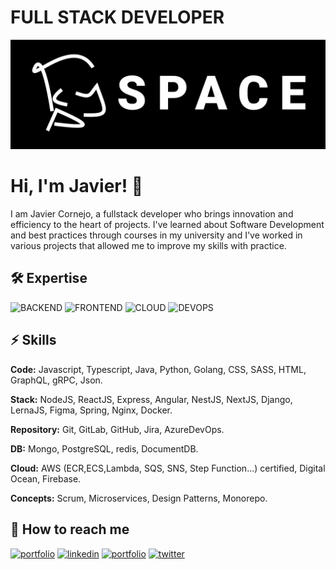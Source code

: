 
# FULL STACK DEVELOPER

<a href="https://www.jjcp.space" target="_blank">
    <picture>
        <!-- JPEG format for older browsers -->
        <img src="assets/logo.png" alt="jjcp.space">
        <!-- WebP format for modern browsers -->
        <source srcset="assets/logo.webp" type="image/webp">
        <!-- AVIF format for modern browsers that support it -->
        <source srcset="assets/logo.avif" type="image/avif">
    </picture>
</a>

# Hi, I'm Javier! 👋

I am Javier Cornejo, a fullstack developer who brings innovation and efficiency to the heart of projects. I've learned about Software Development and best practices through courses in my university and I've worked in various projects that allowed me to improve my skills with practice.

## 🛠 Expertise

![BACKEND](https://img.shields.io/badge/BACKEND-Experienced-354c7c)
![FRONTEND](https://img.shields.io/badge/FRONTEND-Freelance_projects-505a74)
![CLOUD](https://img.shields.io/badge/CLOUD-AWS_certified-b0b8ce)
![DEVOPS](https://img.shields.io/badge/SECURITY-Sonarqube_OWASP-BDBEBE)


## ⚡️ Skills

**Code:**  Javascript, Typescript, Java, Python, Golang, CSS, SASS, HTML, GraphQL, gRPC, Json.

**Stack:** NodeJS, ReactJS, Express, Angular, NestJS, NextJS, Django, LernaJS, Figma, Spring, Nginx, Docker.

**Repository:** Git, GitLab, GitHub, Jira, AzureDevOps.

**DB:** Mongo, PostgreSQL, redis, DocumentDB.

**Cloud:** AWS (ECR,ECS,Lambda, SQS, SNS, Step Function...) certified, Digital Ocean, Firebase.

**Concepts:** Scrum, Microservices, Design Patterns, Monorepo.

## 🔗 How to reach me

[![portfolio](https://img.shields.io/badge/my_portfolio-000?style=for-the-badge&logo=ko-fi&logoColor=white)](https://www.jjcp.space)
[![linkedin](https://img.shields.io/badge/linkedin-0A66C2?style=for-the-badge&logo=linkedin&logoColor=white)](https://www.linkedin.com/in/javier-jail-cornejo)
[![portfolio](https://img.shields.io/badge/GitHub-100000?style=for-the-badge&logo=github&logoColor=white)](https://github.com/shionAoi)
[![twitter](https://img.shields.io/badge/Gmail-D14836?style=for-the-badge&logo=gmail&logoColor=white)](mailto:javier.jail.cornejo@gmail.com)
